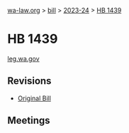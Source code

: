 [wa-law.org](/) > [bill](/bill/) > [2023-24](/bill/2023-24/) > [HB 1439](/bill/2023-24/hb/1439/)

# HB 1439
[leg.wa.gov](https://app.leg.wa.gov/billsummary?BillNumber=1439&Year=2023&Initiative=false)

## Revisions
* [Original Bill](1/)

## Meetings